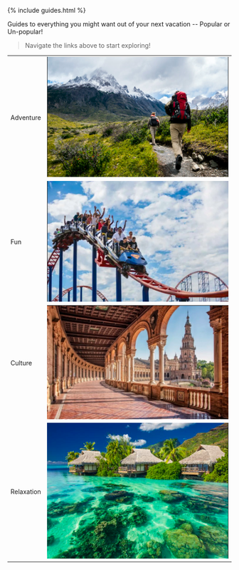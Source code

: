{% include guides.html %}

Guides to everything you might want out of your next vacation -- Popular or Un-popular!

> Navigate the links above to start exploring!

<body>

<table>
  <tr>
    <td>Adventure</td>
    <td><a href="https://guapbeast.github.io/team10/adventure"><img src="images/adventure.png"></a>
</td>
  </tr>
  <tr>
    <td>Fun</td>
    <td><a href="https://guapbeast.github.io/team10/fun"><img src="images/fun.png"></a>
  </tr>
  <tr>
    <td>Culture</td>
    <td><a href="https://guapbeast.github.io/team10/culture"><img src="images/culture.png"></a>
  </tr>
  <tr>
    <td>Relaxation</td>
    <td><a href="https://guapbeast.github.io/team10/relax"><img src="images/relax.png"></a>
  </tr>
</table>

</body> 